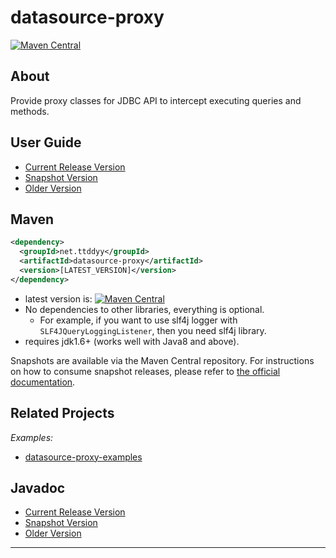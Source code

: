 # datasource-proxy

[![Maven Central](https://maven-badges.herokuapp.com/maven-central/net.ttddyy/datasource-proxy/badge.svg)][maven-central_badge]


## About

Provide proxy classes for JDBC API to intercept executing queries and methods.

## User Guide

- [Current Release Version][user-guide-current]
- [Snapshot Version][user-guide-snapshot]
- [Older Version](https://github.com/jdbc-observations/datasource-proxy/wiki/User-Guide)

## Maven

```xml
<dependency>
  <groupId>net.ttddyy</groupId>
  <artifactId>datasource-proxy</artifactId>
  <version>[LATEST_VERSION]</version>
</dependency>
```

- latest version is: [![Maven Central](https://maven-badges.herokuapp.com/maven-central/net.ttddyy/datasource-proxy/badge.svg)][maven-central_badge]
- No dependencies to other libraries, everything is optional.
    - For example, if you want to use slf4j logger with `SLF4JQueryLoggingListener`, then you need slf4j library.
- requires jdk1.6+ (works well with Java8 and above).

Snapshots are available via the Maven Central repository.
For instructions on how to consume snapshot releases, please refer to [the official documentation](https://central.sonatype.org/publish/publish-portal-snapshots/#consuming-snapshot-releases-for-your-project).


## Related Projects

*Examples:*
- [datasource-proxy-examples][datasource-proxy-examples]


## Javadoc

- [Current Release Version][javadoc-current]
- [Snapshot Version][javadoc-snapshot]
- [Older Version](https://github.com/jdbc-observations/datasource-proxy/wiki/Javadoc)


----

[maven-central_badge]: https://maven-badges.herokuapp.com/maven-central/net.ttddyy/datasource-proxy/
[user-guide-current]: http://jdbc-observations.github.io/datasource-proxy/docs/current/user-guide/
[user-guide-snapshot]: http://jdbc-observations.github.io/datasource-proxy/docs/snapshot/user-guide/
[javadoc-current]: http://jdbc-observations.github.io/datasource-proxy/docs/current/api/
[javadoc-snapshot]: http://jdbc-observations.github.io/datasource-proxy/docs/snapshot/api/
[datasource-proxy-examples]: https://github.com/ttddyy/datasource-proxy-examples
